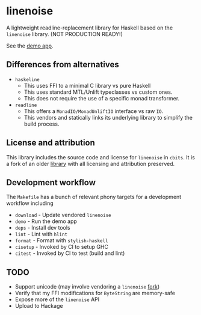 # linenoise

A lightweight readline-replacement library for Haskell based on the `linenoise` library. (NOT PRODUCTION READY!)

See the [demo app](https://github.com/ejconlon/haskell-linenoise/blob/master/app/Main.hs).

## Differences from alternatives

* `haskeline`
  * This uses FFI to a minimal C library vs pure Haskell
  * This uses standard MTL/Unlift typeclasses vs custom ones.
  * This does not require the use of a specific monad transformer.
* `readline`
  * This offers a `MonadIO/MonadUnliftIO` interface vs raw `IO`.
  * This vendors and statically links its underlying library to simplify the build process.

## License and attribution

This library includes the source code and license for `linenoise` in `cbits`.
It is a fork of an older [library](https://github.com/sdiehl/haskell-linenoise) with all licensing and
attribution preserved.

## Development workflow

The `Makefile` has a bunch of relevant phony targets for a development workflow including

* `download` - Update vendored `linenoise`
* `demo` - Run the demo app
* `deps` - Install dev tools
* `lint` - Lint with `hlint`
* `format` - Format with `stylish-haskell`
* `cisetup` - Invoked by CI to setup GHC
* `citest` - Invoked by CI to test (build and lint)

## TODO

* Support unicode (may involve vendoring a `linenoise` [fork](https://github.com/yhirose/linenoise/tree/utf8-support))
* Verify that my FFI modifications for `ByteString` are memory-safe
* Expose more of the `linenoise` API
* Upload to Hackage

